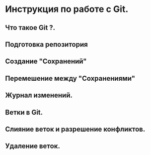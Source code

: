 # Инструкция по работе с Git.

## Что такое Git ?.

## Подготовка репозитория

## Создание "Сохранений"

## Перемешение между "Сохранениями"

## Журнал изменений.

## Ветки в Git.

## Слияние веток и разрешение конфликтов.

## Удаление веток.
